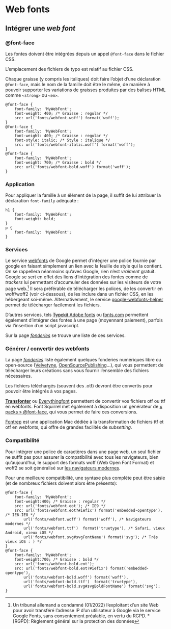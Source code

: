 # Web fonts

## Intégrer une *web font*

### @font-face

Les fontes doivent être intégrées depuis un appel `@font-face` dans le fichier CSS.

L’emplacement des fichiers de typo est relatif au fichier CSS.

Chaque graisse (y compris les italiques) doit faire l’objet d’une déclaration `@font-face`, mais le nom de la famille doit être le même, de manière à pouvoir supporter les variations de graisses produites par des balises HTML comme `<strong>` ou `<em>`.
```
@font-face {
    font-family: 'MyWebFont';
    font-weight: 400; /* Graisse : regular */
    src: url('fonts/webfont.woff') format('woff');
}
@font-face {
    font-family: 'MyWebFont';
    font-weight: 400; /* Graisse : regular */
    font-style: italic; /* Style : italique */
    src: url('fonts/webfont-italic.woff') format('woff');
}
@font-face {
    font-family: 'MyWebFont';
    font-weight: 700; /* Graisse : bold */
    src: url('fonts/webfont-bold.woff') format('woff');
}            
```
### Application

Pour appliquer la famille à un élément de la page, il suffit de lui attribuer la déclaration `font-family` adéquate :
```
h1 {
    font-family: 'MyWebFont';
    font-weight: bold;
}
p {
    font-family: 'MyWebFont';
}
```

### Services

Le service [webfonts](http://www.google.com/webfonts/) de Google permet d’intégrer une police fournie par google en faisant simplement un lien avec la feuille de style qui la contient. <span class="blink">On se rappellera néanmoins qu’avec Google, rien n’est _vraiment_ gratuit. Google se sert en effet des liens d’intégration des fontes comme de _trackers_ lui permettant d’accumuler des données sur les visiteurs de votre page web.</span>[^Google] Il sera préférable de télécharger les polices, de les convertir en woff/woff2 (voir ci-dessous), de les inclure dans un fichier CSS, en les hébergeant soi-même. Alternativement, le service [google-webfonts-helper](https://google-webfonts-helper.herokuapp.com/fonts) permet de télécharger facilement les fichiers. 
[^Google]:Un tribunal allemand a condamné (01/2022) l’exploitant d’un site Web pour avoir transféré l’adresse IP d’un utilisateur à Google via le service Google Fonts, sans consentement préalable, en vertu du RGPD.
*[RGPD]: Règlement général sur la protection des données

D’autres services, tels [<del>Typekit</del> Adobe fonts](http://typekit.com) ou [fonts.com](http://fonts.com) permettent également d’intégrer des fontes à une page (moyennant paiement), parfois via l’insertion d’un script javascript.

Sur la page [_fonderies_](../fonderies/) se trouve une liste de ces services.

### Générer / convertir des webfonts

La page [_fonderies_](../fonderies/) liste également quelques fonderies numériques libre ou open-source ([Velvetyne](http://velvetyne.fr/), [OpenSourcePublishing](http://ospublish.constantvzw.org/foundry/)…), qui vous permettent de télécharger leurs créations sans vous fournir l’ensemble des fichiers nécessaires.

Les fichiers téléchargés (souvent des .otf) devront être convertis pour pouvoir être intégrés à vos pages.

[**Transfonter**](http://transfonter.org/) ou [Everythingfont](https://everythingfonts.com/) permettent de convertir vos fichiers otf ou ttf en webfonts. Font Squirrel met également à disposition un générateur de [« packs » @font-face](http://www.fontsquirrel.com/fontface/generator), qui vous permet de faire ces conversions.

[Fontrep](http://fontprep.com) est une application Mac dédiée à la transformation de fichiers ttf et otf en webfonts, qui offre de grandes facilités de *subsetting*.



### Compatibilité

Pour intégrer une police de caractères dans une page web, un seul fichier ne suffit pas pour assurer la compatibilité avec tous les navigateurs, bien qu’aujourd’hui, le support des formats woff (Web Open Font Format) et woff2 se soit généralisé sur [les navigateurs modernes](https://caniuse.com/#search=woff).

Pour une meilleure compatibilité, une syntaxe plus complète peut être saisie (et de nombreux fichiers doivent alors être présents):
```
@font-face {
    font-family: 'MyWebFont';
    font-weight:400; /* Graisse : regular */
    src: url('fonts/webfont.eot'); /* IE9 */
    src: url('fonts/webfont.eot?#iefix') format('embedded-opentype'), /* IE6-IE8 */
        url('fonts/webfont.woff') format('woff'), /* Navigateurs modernes */
        url('fonts/webfont.ttf')  format('truetype'), /* Safari, vieux Android, vieux iOS */
        url('fonts/webfont.svg#svgFontName') format('svg'); /* Très vieux iOS : ) */
}
@font-face {
    font-family: 'MyWebFont';
    font-weight:700; /* Graisse : bold */
    src: url('fonts/webfont-bold.eot');
    src: url('fonts/webfont-bold.eot?#iefix') format('embedded-opentype'),
        url('fonts/webfont-bold.woff') format('woff'),
        url('fonts/webfont-bold.ttf')  format('truetype'),
        url('fonts/webfont-bold.svg#svgBoldFontName') format('svg');
}            
```
